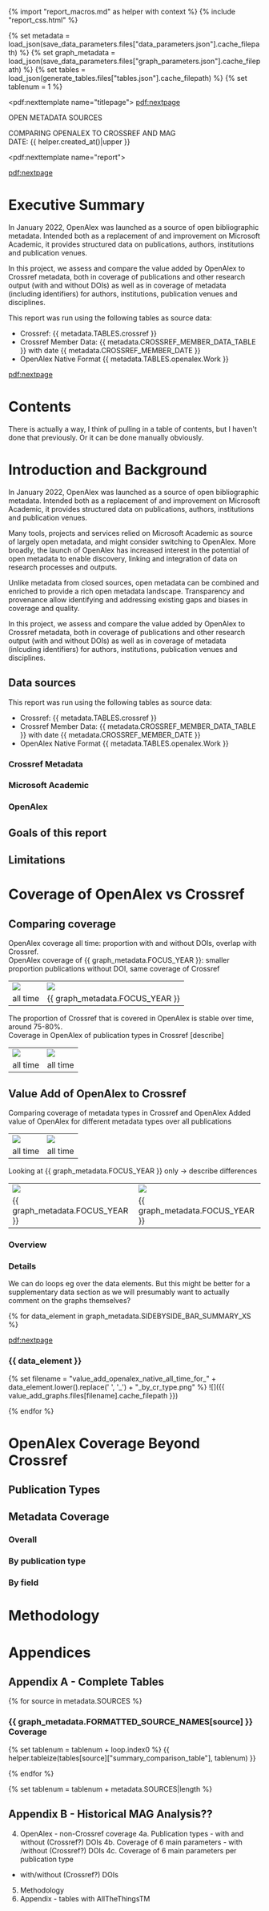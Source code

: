 {% import "report_macros.md" as helper with context %}
{% include "report_css.html" %}

<!-- Loading JSON data files for access -->
<!-- TODO - these will currently break because they need to be created/added to the precipy index -->
{% set metadata = load_json(save_data_parameters.files["data_parameters.json"].cache_filepath) %}
{% set graph_metadata = load_json(save_data_parameters.files["graph_parameters.json"].cache_filepath) %}
{% set tables = load_json(generate_tables.files["tables.json"].cache_filepath) %}
{% set tablenum = 1 %}

<!-- Title Page -->
<pdf:nexttemplate name="titlepage">
<pdf:nextpage>

<p class="subtitle">OPEN METADATA SOURCES</p>
<p class="titlemeta">
COMPARING OPENALEX TO CROSSREF AND MAG<br>
DATE: {{ helper.created_at()|upper }}</p>

<!-- switch page templates -->
<pdf:nexttemplate name="report">

<pdf:nextpage>

# Executive Summary

In January 2022, OpenAlex was launched as a source of open bibliographic metadata. Intended both as a replacement of 
and improvement on Microsoft Academic, it provides structured data on publications, authors, institutions and 
publication venues.

In this project, we assess and compare the value added by OpenAlex to Crossref metadata, both in coverage of publications and other research output 
(with and without DOIs) as well as in coverage of metadata (including identifiers) for authors, institutions, publication venues 
and disciplines. 

This report was run using the following tables as source data:

* Crossref: {{ metadata.TABLES.crossref }}
* Crossref Member Data: {{ metadata.CROSSREF_MEMBER_DATA_TABLE }} with date {{ metadata.CROSSREF_MEMBER_DATE }}
* OpenAlex Native Format {{ metadata.TABLES.openalex.Work }}


<pdf:nextpage>

# Contents

There is actually a way, I think of pulling in a table of contents, but I haven't done that previously. Or it can
be done manually obviously.

# Introduction and Background

In January 2022, OpenAlex was launched as a source of open bibliographic metadata. Intended both as a replacement of 
and improvement on Microsoft Academic, it provides structured data on publications, authors, institutions and 
publication venues.

Many tools, projects and services relied on Microsoft Academic as source of largely open metadata, and might consider 
switching to OpenAlex. More broadly, the launch of OpenAlex has increased interest in the potential of open metadata 
to enable discovery, linking and integration of data on research processes and outputs.

Unlike metadata from closed sources, open metadata can be combined and enriched to provide a rich open metadata 
landscape. Transparency and provenance allow identifying and addressing existing gaps and biases in coverage and 
quality. 

In this project, we assess and compare the value added by OpenAlex to Crossref metadata, both in coverage of publications and other research output 
(with and without DOIs) as well as in coverage of metadata (inlcuding identifiers) for authors, institutions, publication venues 
and disciplines. 


## Data sources

This report was run using the following tables as source data:

* Crossref: {{ metadata.TABLES.crossref }}
* Crossref Member Data: {{ metadata.CROSSREF_MEMBER_DATA_TABLE }} with date {{ metadata.CROSSREF_MEMBER_DATE }}
* OpenAlex Native Format {{ metadata.TABLES.openalex.Work }}

### Crossref Metadata

### Microsoft Academic

### OpenAlex

## Goals of this report

## Limitations

# Coverage of OpenAlex vs Crossref

## Comparing coverage

OpenAlex coverage all time: proportion with and without DOIs, overlap with Crossref.  
OpenAlex coverage of {{ graph_metadata.FOCUS_YEAR }}: smaller proportion publications without DOI, same coverage of Crossref

<table>
  <tr>
    <td valign="top"><img src="{{ overall_comparison.files["openalex_native_crossref_coverage_all_time.png"].cache_filepath }}"></td>
    <td valign="top">  <img src="{{ overall_comparison.files["openalex_native_crossref_coverage_focus_year.png"].cache_filepath }}"></td>
  </tr>
  <tr>
    <td>all time</td>
    <td>{{ graph_metadata.FOCUS_YEAR }}</td>
  </tr>
 </table>

The proportion of Crossref that is covered in OpenAlex is stable over time, around 75-80%.  
Coverage in OpenAlex of publication types in Crossref [describe]

<table>
  <tr>
    <td valign="top"><img src="{{ source_in_base_by_pubdate.files["crossref_in_openalex_native_by_pubdate.png"].cache_filepath }}"></td>
    <td valign="top"><img src="{{ source_coverage_by_crossref_type.files["openalex_native_coverage_by_crossref_type.png"].cache_filepath }}"></td>
  </tr>
  <tr>
    <td>all time</td>
    <td>all time</td>
  </tr>
 </table>


## Value Add of OpenAlex to Crossref

Comparing coverage of metadata types in Crossref and OpenAlex
Added value of OpenAlex for different metadata types over all publications


<table>
  <tr>
    <td valign="top"><img src="{{ value_add_graphs.files["value_add_sidebyside_openalex_native_all_time.png"].cache_filepath }}"></td>
    <td valign="top">  <img src="{{ value_add_graphs.files["value_add_stacked_openalex_native_all_time.png"].cache_filepath }}"></td>
  </tr>
  <tr>
    <td>all time</td>
    <td>all time</td>
  </tr>
 </table>

Looking at {{ graph_metadata.FOCUS_YEAR }} only -> describe differences

<table>
  <tr>
    <td valign="top"><img src="{{ value_add_graphs.files["value_add_sidebyside_openalex_native_focus_year.png"].cache_filepath }}"></td>
    <td valign="top">  <img src="{{ value_add_graphs.files["value_add_stacked_openalex_native_focus_year.png"].cache_filepath }}"></td>
  </tr>
  <tr>
    <td>{{ graph_metadata.FOCUS_YEAR }}</td>
    <td>{{ graph_metadata.FOCUS_YEAR }}</td>
  </tr>
 </table>


### Overview

### Details

We can do loops eg over the data elements. But this might be better for a supplementary data section as we will 
presumably want to actually comment on the graphs themselves?

{% for data_element in graph_metadata.SIDEBYSIDE_BAR_SUMMARY_XS %}

<pdf:nextpage>

### {{ data_element }}


{% set filename = "value_add_openalex_native_all_time_for_" + data_element.lower().replace(' ', '_') + "_by_cr_type.png" %}
![]({{ value_add_graphs.files[filename].cache_filepath }})

{% endfor %}

# OpenAlex Coverage Beyond Crossref

## Publication Types

## Metadata Coverage

### Overall

### By publication type

### By field

# Methodology

# Appendices

## Appendix A - Complete Tables

{% for source in metadata.SOURCES %}

### {{ graph_metadata.FORMATTED_SOURCE_NAMES[source] }} Coverage

{% set tablenum = tablenum + loop.index0 %}
{{ helper.tableize(tables[source]["summary_comparison_table"], tablenum) }}

{% endfor %}

{% set tablenum = tablenum + metadata.SOURCES|length %}


## Appendix B - Historical MAG Analysis??

4. OpenAlex - non-Crossref coverage
4a. Publication types - with and without (Crossref?) DOIs
4b. Coverage of 6 main parameters - with /without (Crossref?) DOIs
4c. Coverage of 6 main parameters per publication type 
 - with/without (Crossref?) DOIs
5. Methodology
6. Appendix - tables with AllTheThingsTM


